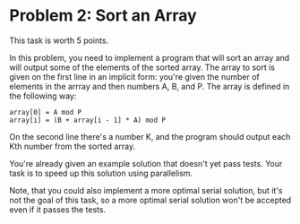 # Problem 2: Sort an Array

This task is worth 5 points.

In this problem, you need to implement a program that will sort an array and will output some of the elements of the sorted array. The array to sort is given on the first line in an implicit form: you're given the number of elements in the arrray and then numbers A, B, and P. The array is defined in the following way:

```
array[0] = A mod P
array[i] = (B + array[i - 1] * A) mod P
```

On the second line there's a number K, and the program should output each Kth number from the sorted array.

You're already given an example solution that doesn't yet pass tests. Your task is to speed up this solution using parallelism.

Note, that you could also implement a more optimal serial solution, but it's not the goal of this task, so a more optimal serial solution won't be accepted even if it passes the tests.